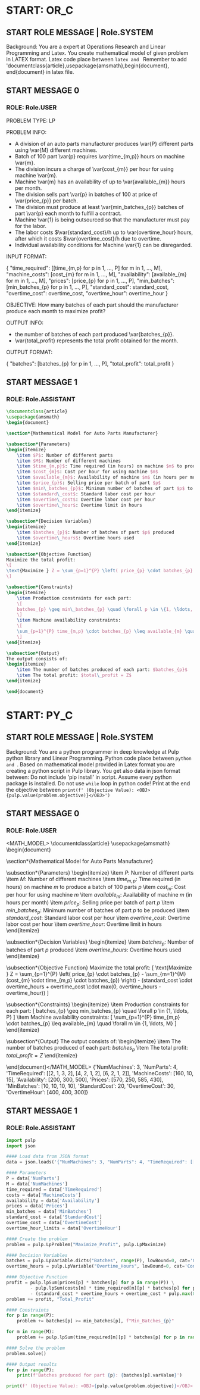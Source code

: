 # START: OR_C 
## START ROLE MESSAGE | Role.SYSTEM 
Background: You are a expert at Operations Research and Linear Programming and Latex. You create mathematical model of given problem in LATEX format. Latex code place between ```latex and ``` Remember to add 'documentclass{article},usepackage{amsmath},begin{document}, end{document} in latex file. 
## START MESSAGE 0 
### ROLE: Role.USER
<DESCRIPTION>
PROBLEM TYPE: LP

PROBLEM INFO:

- A division of an auto parts manufacturer produces \var{P} different parts using \var{M} different machines.
- Batch of 100 part \var{p} requires \var{time_{m,p}} hours on machine \var{m}.
- The division incurs a charge of \var{cost_{m}} per hour for using machine \var{m}.
- Machine \var{m} has an availability of up to \var{available_{m}} hours per month.
- The division sells part \var{p} in batches of 100 at price of \var{price_{p}} per batch.
- The division must produce at least \var{min_batches_{p}} batches of part \var{p} each month to fulfill a contract.
- Machine \var{1} is being outsourced so that the manufacturer must pay for the labor.
- The labor costs $\var{standard_cost}/h up to \var{overtime_hour} hours, after which it costs $\var{overtime_cost}/h due to overtime.
- Individual availability conditions for Machine \var{1} can be disregarded.

INPUT FORMAT: 

{
    "time_required": [[time_{m,p} for p in 1, ..., P] for m in 1, ..., M],
    "machine_costs": [cost_{m} for m in 1, ..., M],
    "availability": [available_{m} for m in 1, ..., M],
    "prices": [price_{p} for p in 1, ..., P],
    "min_batches": [min_batches_{p} for p in 1, ..., P],
    "standard_cost": standard_cost,
    "overtime_cost": overtime_cost,
    "overtime_hour": overtime_hour
}

OBJECTIVE: How many batches of each part should the manufacturer produce each month to maximize profit?

OUTPUT INFO:

- the number of batches of each part produced \var{batches_{p}}.
- \var{total_profit} represents the total profit obtained for the month.

OUTPUT FORMAT:

{
    "batches": [batches_{p} for p in 1, ..., P],
    "total_profit": total_profit
}
</DESCRIPTION>


## START MESSAGE 1 
### ROLE: Role.ASSISTANT
```latex
\documentclass{article}
\usepackage{amsmath}
\begin{document}

\section*{Mathematical Model for Auto Parts Manufacturer}

\subsection*{Parameters}
\begin{itemize}
    \item $P$: Number of different parts
    \item $M$: Number of different machines
    \item $time_{m,p}$: Time required (in hours) on machine $m$ to produce a batch of 100 parts $p$
    \item $cost_{m}$: Cost per hour for using machine $m$
    \item $available_{m}$: Availability of machine $m$ (in hours per month)
    \item $price_{p}$: Selling price per batch of part $p$
    \item $min\_batches_{p}$: Minimum number of batches of part $p$ to be produced
    \item $standard\_cost$: Standard labor cost per hour
    \item $overtime\_cost$: Overtime labor cost per hour
    \item $overtime\_hour$: Overtime limit in hours
\end{itemize}

\subsection*{Decision Variables}
\begin{itemize}
    \item $batches_{p}$: Number of batches of part $p$ produced
    \item $overtime\_hours$: Overtime hours used
\end{itemize}

\subsection*{Objective Function}
Maximize the total profit:
\[
\text{Maximize } Z = \sum_{p=1}^{P} \left( price_{p} \cdot batches_{p} - \sum_{m=1}^{M} (cost_{m} \cdot time_{m,p} \cdot batches_{p}) \right) - (standard\_cost \cdot overtime\_hours + overtime\_cost \cdot max(0, overtime\_hours - overtime\_hour))
\]

\subsection*{Constraints}
\begin{itemize}
    \item Production constraints for each part:
    \[
    batches_{p} \geq min\_batches_{p} \quad \forall p \in \{1, \ldots, P\}
    \]
    \item Machine availability constraints:
    \[
    \sum_{p=1}^{P} time_{m,p} \cdot batches_{p} \leq available_{m} \quad \forall m \in \{1, \ldots, M\}
    \]
\end{itemize}

\subsection*{Output}
The output consists of:
\begin{itemize}
    \item The number of batches produced of each part: $batches_{p}$
    \item The total profit: $total\_profit = Z$
\end{itemize}

\end{document}
```

# START: PY_C 
## START ROLE MESSAGE | Role.SYSTEM 
Background: You are a python programmer in deep knowledge at Pulp python library and Linear Programming. Python code place between ```python and ```. Based on mathematical model provided in Latex format you are creating a python script in Pulp library. You get also data in json format between: <DATA></DATA> Do not include 'pip install' in script. Assume every python package is installed. Do not use `while` loop in python code! Print at the end the objective between <OBJ></OBJ> `print(f' (Objective Value): <OBJ>{pulp.value(problem.objective)}</OBJ>')` 
## START MESSAGE 0 
### ROLE: Role.USER
<MATH_MODEL>
\documentclass{article}
\usepackage{amsmath}
\begin{document}

\section*{Mathematical Model for Auto Parts Manufacturer}

\subsection*{Parameters}
\begin{itemize}
    \item $P$: Number of different parts
    \item $M$: Number of different machines
    \item $time_{m,p}$: Time required (in hours) on machine $m$ to produce a batch of 100 parts $p$
    \item $cost_{m}$: Cost per hour for using machine $m$
    \item $available_{m}$: Availability of machine $m$ (in hours per month)
    \item $price_{p}$: Selling price per batch of part $p$
    \item $min\_batches_{p}$: Minimum number of batches of part $p$ to be produced
    \item $standard\_cost$: Standard labor cost per hour
    \item $overtime\_cost$: Overtime labor cost per hour
    \item $overtime\_hour$: Overtime limit in hours
\end{itemize}

\subsection*{Decision Variables}
\begin{itemize}
    \item $batches_{p}$: Number of batches of part $p$ produced
    \item $overtime\_hours$: Overtime hours used
\end{itemize}

\subsection*{Objective Function}
Maximize the total profit:
\[
\text{Maximize } Z = \sum_{p=1}^{P} \left( price_{p} \cdot batches_{p} - \sum_{m=1}^{M} (cost_{m} \cdot time_{m,p} \cdot batches_{p}) \right) - (standard\_cost \cdot overtime\_hours + overtime\_cost \cdot max(0, overtime\_hours - overtime\_hour))
\]

\subsection*{Constraints}
\begin{itemize}
    \item Production constraints for each part:
    \[
    batches_{p} \geq min\_batches_{p} \quad \forall p \in \{1, \ldots, P\}
    \]
    \item Machine availability constraints:
    \[
    \sum_{p=1}^{P} time_{m,p} \cdot batches_{p} \leq available_{m} \quad \forall m \in \{1, \ldots, M\}
    \]
\end{itemize}

\subsection*{Output}
The output consists of:
\begin{itemize}
    \item The number of batches produced of each part: $batches_{p}$
    \item The total profit: $total\_profit = Z$
\end{itemize}

\end{document}</MATH_MODEL>
<DATA>
{'NumMachines': 3, 'NumParts': 4, 'TimeRequired': [[2, 1, 3, 2], [4, 2, 1, 2], [6, 2, 1, 2]], 'MachineCosts': [160, 10, 15], 'Availability': [200, 300, 500], 'Prices': [570, 250, 585, 430], 'MinBatches': [10, 10, 10, 10], 'StandardCost': 20, 'OvertimeCost': 30, 'OvertimeHour': [400, 400, 300]}</DATA>


## START MESSAGE 1 
### ROLE: Role.ASSISTANT
```python
import pulp
import json

#### Load data from JSON format
data = json.loads('{"NumMachines": 3, "NumParts": 4, "TimeRequired": [[2, 1, 3, 2], [4, 2, 1, 2], [6, 2, 1, 2]], "MachineCosts": [160, 10, 15], "Availability": [200, 300, 500], "Prices": [570, 250, 585, 430], "MinBatches": [10, 10, 10, 10], "StandardCost": 20, "OvertimeCost": 30, "OvertimeHour": [400, 400, 300]}')

#### Parameters
P = data['NumParts']
M = data['NumMachines']
time_required = data['TimeRequired']
costs = data['MachineCosts']
availability = data['Availability']
prices = data['Prices']
min_batches = data['MinBatches']
standard_cost = data['StandardCost']
overtime_cost = data['OvertimeCost']
overtime_hour_limits = data['OvertimeHour']

#### Create the problem
problem = pulp.LpProblem("Maximize_Profit", pulp.LpMaximize)

#### Decision Variables
batches = pulp.LpVariable.dicts("Batches", range(P), lowBound=0, cat='Continuous')
overtime_hours = pulp.LpVariable("Overtime_Hours", lowBound=0, cat='Continuous')

#### Objective Function
profit = pulp.lpSum(prices[p] * batches[p] for p in range(P)) \
         - pulp.lpSum(costs[m] * time_required[m][p] * batches[p] for p in range(P) for m in range(M)) \
         - (standard_cost * overtime_hours + overtime_cost * pulp.max(0, overtime_hours - pulp.lpSum(overtime_hour_limits)))
problem += profit, "Total_Profit"

#### Constraints
for p in range(P):
    problem += batches[p] >= min_batches[p], f"Min_Batches_{p}"

for m in range(M):
    problem += pulp.lpSum(time_required[m][p] * batches[p] for p in range(P)) <= availability[m], f"Machine_Availability_{m}"

#### Solve the problem
problem.solve()

#### Output results
for p in range(P):
    print(f'Batches produced for part {p}: {batches[p].varValue}')

print(f' (Objective Value): <OBJ>{pulp.value(problem.objective)}</OBJ>')
```


